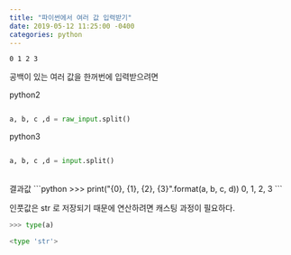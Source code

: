 ```yaml
---
title: "파이썬에서 여러 값 입력받기"
date: 2019-05-12 11:25:00 -0400
categories: python
---
```


`0 1 2 3`

공백이 있는 여러 값을 한꺼번에 입력받으려면

python2

```python

a, b, c ,d = raw_input.split()

```  
python3
```python

a, b, c ,d = input.split() 

``` 
<br/>
결과값
```python
>>> print("{0}, {1}, {2}, {3}".format(a, b, c, d))
0, 1, 2, 3
``` 

인풋값은 str 로 저장되기 때문에 연산하려면 캐스팅 과정이 필요하다.    
```python
>>> type(a)

<type 'str'>
```

